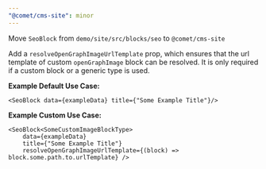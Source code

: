 ```yaml
---
"@comet/cms-site": minor
---
```


Move `SeoBlock` from `demo/site/src/blocks/seo` to `@comet/cms-site`

Add a `resolveOpenGraphImageUrlTemplate` prop, which ensures that the url template of custom `openGraphImage` block can be resolved. It is only required if a custom block or a generic type is used.

**Example Default Use Case:**
```tsx
<SeoBlock data={exampleData} title={"Some Example Title"}/>
```

**Example Custom Use Case:**
```tsx
<SeoBlock<SomeCustomImageBlockType> 
    data={exampleData} 
    title={"Some Example Title"} 
    resolveOpenGraphImageUrlTemplate={(block) => block.some.path.to.urlTemplate} />
```



